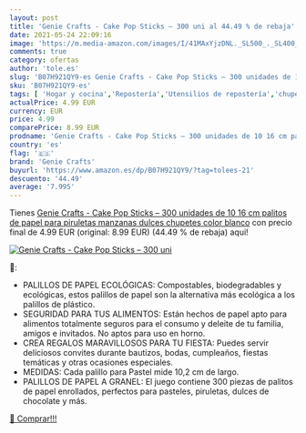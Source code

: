 ```yaml
---
layout: post
title: 'Genie Crafts - Cake Pop Sticks – 300 uni al 44.49 % de rebaja'
date: 2021-05-24 22:09:16
image: 'https://m.media-amazon.com/images/I/41MAxYjzDNL._SL500_._SL400_.jpg'
comments: true
category: ofertas
author: 'tole.es'
slug: 'B07H921QY9-es Genie Crafts - Cake Pop Sticks – 300 unidades de 10 16 cm...'
sku: 'B07H921QY9-es'
tags: [ 'Hogar y cocina','Repostería','Utensilios de repostería','chupetes','genie crafts', ]
actualPrice: 4.99 EUR
currency: EUR
price: 4.99
comparePrice: 8.99 EUR
prodname: 'Genie Crafts - Cake Pop Sticks – 300 unidades de 10 16 cm palitos de papel para piruletas  manzanas dulces  chupetes  color blanco'
country: 'es'
flag: '🇪🇸'
brand: 'Genie Crafts'
buyurl: 'https://www.amazon.es/dp/B07H921QY9/?tag=tolees-21'
descuento: '44.49'
average: '7.995'
---
```


Tienes [Genie Crafts - Cake Pop Sticks – 300 unidades de 10 16 cm palitos de papel para piruletas  manzanas dulces  chupetes  color blanco](https://www.amazon.es/dp/B07H921QY9/?tag=tolees-21) con precio final de  4.99 EUR (original: 8.99 EUR) (44.49 %  de rebaja) aqui!

[![Genie Crafts - Cake Pop Sticks – 300 uni](https://m.media-amazon.com/images/I/41MAxYjzDNL._SL500_._SL400_.jpg)](https://www.amazon.es/dp/B07H921QY9/?tag=tolees-21)

🔎:

- PALILLOS DE PAPEL ECOLÓGICAS: Compostables, biodegradables y ecológicas, estos palillos de papel son la alternativa más ecológica a los palillos de plástico.
- SEGURIDAD PARA TUS ALIMENTOS: Están hechos de papel apto para alimentos totalmente seguros para el consumo y deleite de tu familia, amigos e invitados. No aptos para uso en horno.
- CREA REGALOS MARAVILLOSOS PARA TU FIESTA: Puedes servir deliciosos convites durante bautizos, bodas, cumpleaños, fiestas temáticas y otras ocasiones especiales.
- MEDIDAS: Cada palillo para Pastel mide 10,2 cm de largo.
- PALILLOS DE PAPEL A GRANEL: El juego contiene 300 piezas de palitos de papel enrollados, perfectos para pasteles, piruletas, dulces de chocolate y más.

[🛒 Comprar!!!](https://www.amazon.es/dp/B07H921QY9/?tag=tolees-21)
